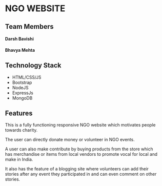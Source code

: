 # NGO WEBSITE

## Team Members

#### Darsh Bavishi

#### Bhavya Mehta

## Technology Stack

- HTML/CSS/JS
- Bootstrap
- NodeJS
- ExpressJs
- MongoDB


## Features
This is a fully functioning responsive NGO website which motivates people towards charity.

The user can directly donate money or volunteer in NGO events.

A user can also make contribute by buying products from the store which has merchandise or items from local vendors to promote vocal for local and make in India. 

It also has the feature of a blogging site where volunteers can add their stories after any event they participated in and can even comment on other stories.
